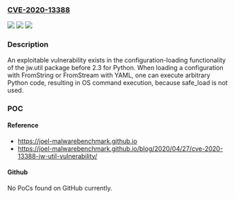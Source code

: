 ### [CVE-2020-13388](https://cve.mitre.org/cgi-bin/cvename.cgi?name=CVE-2020-13388)
![](https://img.shields.io/static/v1?label=Product&message=n%2Fa&color=blue)
![](https://img.shields.io/static/v1?label=Version&message=n%2Fa&color=blue)
![](https://img.shields.io/static/v1?label=Vulnerability&message=n%2Fa&color=brighgreen)

### Description

An exploitable vulnerability exists in the configuration-loading functionality of the jw.util package before 2.3 for Python. When loading a configuration with FromString or FromStream with YAML, one can execute arbitrary Python code, resulting in OS command execution, because safe_load is not used.

### POC

#### Reference
- https://joel-malwarebenchmark.github.io
- https://joel-malwarebenchmark.github.io/blog/2020/04/27/cve-2020-13388-jw-util-vulnerability/

#### Github
No PoCs found on GitHub currently.

